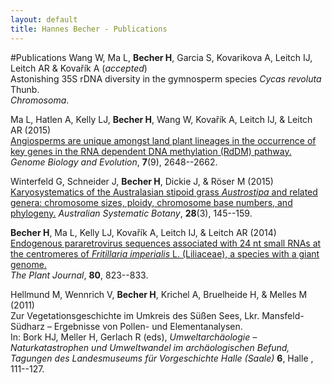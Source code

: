 ```yaml
---
layout: default
title: Hannes Becher - Publications
---
```



#Publications
Wang W, Ma L, **Becher H**, Garcia S, Kovarikova A, Leitch IJ, Leitch AR & Kovařík A (*accepted*)  
Astonishing 35S rDNA diversity in the gymnosperm species *Cycas revoluta* Thunb.  
*Chromosoma*.

Ma L, Hatlen A, Kelly LJ, **Becher H**, Wang W, Kovařík A, Leitch IJ, & Leitch AR (2015)  
[Angiosperms are unique amongst land plant lineages in the occurrence of key genes in the RNA dependent DNA methylation (RdDM) pathway.](http://dx.doi.org/10.1093/gbe/evv171)   
*Genome Biology and Evolution*, **7**(9), 2648--2662. 

Winterfeld G, Schneider J, **Becher H**, Dickie J, & Röser M (2015)  
[Karyosystematics of the Australasian stipoid grass *Austrostipa* and related genera: chromosome sizes, ploidy, chromosome base numbers, and phylogeny.](http://dx.doi.org/10.1071/SB14029)
*Australian Systematic Botany*, **28**(3), 145--159.

**Becher H**, Ma L, Kelly LJ, Kovařík A, Leitch IJ, & Leitch AR (2014)  
[Endogenous pararetrovirus sequences associated with 24 nt small RNAs at the centromeres of *Fritillaria imperialis* L. (Liliaceae), a species with a giant genome.](http://dx.doi.org/10.1111/tpj.12673)  
*The Plant Journal*, **80**, 823--833.

Hellmund M, Wennrich V, **Becher H**, Krichel A, Bruelheide H, & Melles M (2011)  
Zur Vegetationsgeschichte im Umkreis des Süßen Sees, Lkr. Mansfeld-Südharz – Ergebnisse von Pollen- und Elementanalysen.  
In: Bork HJ, Meller H, Gerlach R (eds), *Umweltarchäologie – Naturkatastrophen und Umweltwandel im archäologischen Befund, Tagungen des Landesmuseums für Vorgeschichte Halle (Saale)* **6**, Halle , 111--127.
